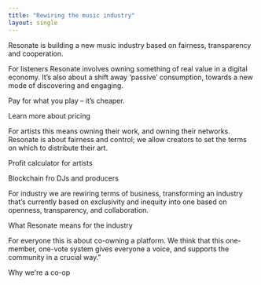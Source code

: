 ```yaml
---
title: "Rewiring the music industry"
layout: single
---
```


<p class="w-60 f4">Resonate is building a new music industry based on fairness, transparency and cooperation.</p>

For listeners Resonate involves owning something of real value in a digital economy. It’s also about a shift away ‘passive’ consumption, towards a new mode of discovering and engaging.

Pay for what you play – it’s cheaper.

Learn more about pricing

For artists this means owning their work, and owning their networks. Resonate is about fairness and control; we allow creators to set the terms on which to distribute their art.

Profit calculator for artists

Blockchain fro DJs and producers

For industry we are rewiring terms of business, transforming an industry that’s currently based on exclusivity and inequity into one based on openness, transparency, and collaboration.

What Resonate means for the industry

For everyone this is about co-owning a platform. We think that this one-member, one-vote system gives everyone a voice, and supports the community in a crucial way."

Why we're a co-op
